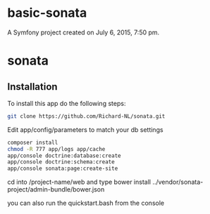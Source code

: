 basic-sonata
============

A Symfony project created on July 6, 2015, 7:50 pm.
# sonata




## Installation
To install this app do the following steps:

```bash
git clone https://github.com/Richard-NL/sonata.git
```

Edit app/config/parameters to match your db settings

```bash
composer install
chmod -R 777 app/logs app/cache
app/console doctrine:database:create
app/console doctrine:schema:create
app/console sonata:page:create-site
```
cd into /project-name/web and type bower install ../vendor/sonata-project/admin-bundle/bower.json

you can also run the quickstart.bash from the console